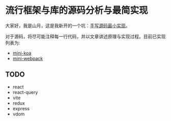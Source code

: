 # 流行框架与库的源码分析与最简实现

大家好，我是山月，这是我新开的一个坑：[手写源码最小实现](https://github.com/shfshanyue/mini-code)。

对于源码，将尽可能注释每一行代码，并以文章讲述原理与实现过程。目前已实现列表为:

+ [mini-koa](./code/koa/Readme.md)
+ [mini-webpack](./code/webpack/Readme.md)

## TODO

+ react
+ react-query
+ vite
+ redux
+ express
+ vdom

